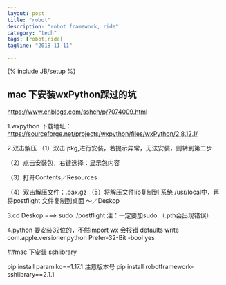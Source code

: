 ```yaml
---
layout: post
title: "robot"
description: "robot framework, ride"
category: "tech"
tags: [robot,ride]
tagline: "2018-11-11"

---
```

{% include JB/setup %}


## mac 下安装wxPython踩过的坑
https://www.cnblogs.com/sshch/p/7074009.html

1.wxpython 下载地址：https://sourceforge.net/projects/wxpython/files/wxPython/2.8.12.1/

2.双击解压
（1）双击.pkg,进行安装，若提示异常，无法安装，则转到第二步

（2）点击安装包，右键选择：显示包内容

（3）打开Contents／Resources

（4）双击解压文件：.pax.gz
（5）将解压文件lib复制到 系统 /usr/local中，再将postflight 文件复制到桌面  ～／Deskop

3.cd Deskop ===> sudo ./postflight    注：一定要加sudo （.pth会出现错误）

4.python 要安装32位的，不然import wx  会报错
defaults write com.apple.versioner.python Prefer-32-Bit -bool yes

##mac 下安装 sshlibrary

pip install paramiko==1.17.1 注意版本号
pip install robotframework-sshlibrary==2.1.1

